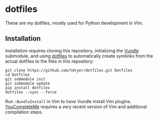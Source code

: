 # dotfiles

These are my dotfiles, mostly used for Python development in Vim.

## Installation

Installation requires cloning this repository, initializing the [Vundle](https://github.com/gmarik/vundle) submodule, and using [dotfiles](http://pypi.python.org/pypi/dotfiles) to automatically create symlinks from the actual dotfiles to the files in this repository:
```
git clone https://github.com/tdryer/dotfiles.git Dotfiles
cd Dotfiles
git submodule init
git submodule update
pip install dotfiles
dotfiles --sync --force
```
Run `:BundleInstall` in Vim to have Vundle install Vim plugins. [YouCompleteMe](https://github.com/Valloric/YouCompleteMe) requires a very recent version of Vim and additional compilation steps.
